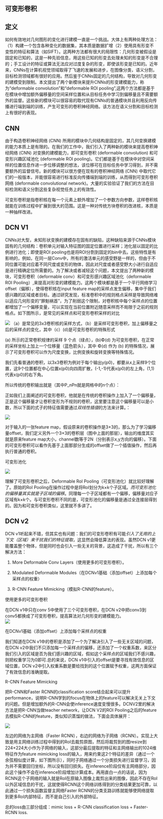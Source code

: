 ## 可变形卷积

## 定义

如何有效地对几何图形的变化进行建模一直是一个挑战。大体上有两种处理方法：（1）构建一个包含各种变化的数据集，其本质是数据扩增（2）使用具有形变不变性的特征和算法（如SIFT）。这两种方法都有很大的局限性：几何形变被假设是固定和已知的，这是一种先验信息，用这些已知的形变去处理未知的形变是不合理的；手工设计的特征或算法无法应对过度复杂的形变，即使该形变是已知的。近年来，CNNs在计算机视觉领域取得了飞速的发展和进步，在图像分类，语义分割，目标检测领域都有很好的应用。然后鉴于CNNs固定的几何结构，导致对几何形变的建模受到限制。本文提出了两个新模块来提升CNNs的形变建模能力，称为“deformable convolution”和“deformable ROI pooling”,这两个方法都是基于在模块中增加额外偏移量的空间采样位置和从目标任务中学习到偏移量且不需要额外的监督。这些新的模块可以很容易的取代现有CNNs的普通模块并且利用反向传播进行端到端的训练，产生可变形的卷积神经网络。该方法在语义分割和目标检测上有很好的表现。

## CNN

由于构造卷积神经网络 (CNN)
所用的模块中几何结构是固定的，其几何变换建模的能力本质上是有限的。在我们的工作中，我们引入了两种新的模块来提高卷积神经网络
(CNN) 对变换的建模能力，即可变形卷积 (deformable convolution)
和可变形兴趣区域池化 (deformable ROI
pooling)。它们都是基于在模块中对空间采样的位置信息作进一步位移调整的想法，该位移可在目标任务中学习得到，并不需要额外的监督信号。新的模块可以很方便在现有的卷积神经网络
(CNN)
中取代它们的一般版本，并能很容易进行标准反向传播端到端的训练，从而得到可变形卷积网络
(deformable convolutional
network)。大量的实验验证了我们的方法在目标检测和语义分割这些复杂视觉任务上的有效性。

可变形卷积是指卷积核在每一个元素上额外增加了一个参数方向参数，这样卷积核就能在训练过程中扩展到很大的范围。这是一种对传统方块卷积的改进核，本质是一种抽样改进。

## DCN V1

CNNs对大型，未知形状变换的建模存在固有的缺陷，这种缺陷来源于CNNs模块固有的几何结构：卷积单元对输入特征图的固定位置进行采样；池化层以固定的比例进行池化；即使是ROI
pooling也是将ROI分割到固定的bin中去。这些特性是有影响的，例如，在同一层Conv中，所有的激活单元的感受野是一样的，但由于不同位置可能对应着不同尺度或变形的物体，因此对尺度或者感受野大小进行自适应是进行精确定位所需要的。为了解决或者减轻这个问题，本文提出了两种新的模块，可变形卷积（deformable
conv）和可变形感兴趣区域池化（deformable ROI
Pooling）,来提高对形变的建模能力。这两个模块都是基于一个平行网络学习offset（偏移），使得卷积核在input
feature
map的采样点发生偏移，集中于我们感兴趣的区域或者目标。通过研究发现，标准卷积中的规则格点采样是导致网络难以适应几何形变的“罪魁祸首”，为了削弱这个限制，对卷积核中每个采样点的位置都增加了一个偏移变量，可以实现在当前位置附近随意采样而不局限于之前的规则格点。如下图所示，是常见的采样点和可变形卷积采样的对比

![](images/1-1626325005556.jpg)
（a）是常见的3x3卷积核的采样方式，（b）是采样可变形卷积，加上偏移量之后的采样点的变化，其中（c）(d)是可变形卷积的特殊形式

(a) 所示的正常卷积规律的采样 9 个点（绿点），(b)©(d)
为可变形卷积，在正常的采样坐标上加上一个位移量（蓝色箭头），其中 ©(d) 作为 (b)
的特殊情况，展示了可变形卷积可以作为尺度变换，比例变换和旋转变换等特殊情况。

我们先看普通的卷积，以3x3卷积为例对于每个输出y(p0)，都要从x上采样9个位置，这9个位置都在中心位置x(p0)向四周扩散，(-1,-1)代表x(p0)的左上角，(1,1)代表x(p0)的右下角。

所以传统的卷积输出就是（其中P_nPn​就是网格中的n个点）：

正如我们上面阐述的可变形卷积，他就是在传统的卷积操作上加入了一个偏移量，正是这个偏移量才让卷积变形为不规则的卷积，这里要注意这个偏移量可以是小数，所以下面的式子的特征值需要通过*双线性插值*的方法来计算。：

![](images/2-1626325009401.jpg)

对于输入的一张feature map，假设原来的卷积操作是3×3的，那么为了学习偏移量offset，我们定义另外一个3×3的卷积层（图中上面的那层），输出的维度其实就是原来feature map大小，channel数等于2N（分别表示x,y方向的偏移）。下面的可变形卷积可以看作先基于上面那部分生成的offset做了一个插值操作，然后再执行普通的卷积。

可变形池化

![](images/3-1626325011962.jpg)

理解了可变形卷积之后，Deformable RoI Pooling（可变形池化）就比较好理解了。原始的RoI Pooling在操作过程中是将RoI划分为k×k个子区域。*而可变形池化的偏移量其实就是子区域的偏移*。同理每一个子区域都有一个偏移，偏移量对应子区域有k×k个。与可变形卷积不同的是，可变形池化的偏移量是通过全连接层得到的。因为和可变形卷积类似，这里就不多讲了。

## DCN v2

DCN v1听起来不错，但其实也有问题：我们的可变形卷积有可能*引入了无用的上下文（区域）来干扰我们的特征提取*，这显然会降低算法的表现。虽然DCN v1更能覆盖整个物体，但是同时也会引入一些无关的背景，这造成了干扰，所以有三个解决方法：

1. More Deformable Conv Layers（使用更多的可变形卷积）。

2. Modulated Deformable
   Modules（在DCNv1基础（添加offset）上添加每个采样点的权重）
3. R-CNN Feature Mimicking（模拟R-CNN的feature）。


使用更多的可变形卷积

在DCN v1中只在conv 5中使用了三个可变形卷积，在DCN
v2中把conv3到conv5都换成了可变形卷积，提高算法对几何形变的建模能力。  
![](images/4-1626325014310.jpg)

在DCNv1基础（添加offset）上添加每个采样点的权重

我们知道在DCN v1中的卷积是添加了一个为了解决引入了一些无关区域的问题，在DCN v2中我们不只添加每一个采样点的偏移，还添加了一个权重系数​，来区分我们引入的区域是否为我们感兴趣的区域，假如这个采样点的区域我们不感兴趣，则把权重学习为0即可.总的来说，DCN v1中引入的offset是要寻找有效信息的区域位置，DCN v2中引入权重系数是要给找到的这个位置赋予权重，这两方面保证了有效信息的准确提取。

R-CNN Feature Mimicking

把R-CNN和Faster RCNN的classification score结合起来可以提升performance，说明R-CNN学到的focus在物体上的feature可以解决无关上下文的问题。但是增加额外的R-CNN会使inference速度变慢很多。DCNV2里的解决方法是把R-CNN当做teacher
network，让DCN V2的ROI Pooling之后的feature去模拟R-CNN的feature，类似知识蒸馏的做法，下面会具体展开：

![](images/5-1626325016183.jpg)

左边的网络为主网络（Faster RCNN），右边的网络为子网络（RCNN）。实现上大致是用主网络训练过程中得到的RoI去裁剪原图，然后将裁剪到的图resize到224×224大小作为子网络的输入，这部分最后提取的特征和主网络输出的1024维特征作为feature
mimicking loss的输入，用来约束这2个特征的差异（通过一个余弦相似度计算，如下图所示），同时子网络通过一个分类损失进行监督学习，因为并不需要回归坐标，所以没有回归损失。在inference阶段仅有主网络部分，因此这个操作不会在inference阶段增加计算成本。再用直白一点的话说，因为RCNN这个子网络的输入就是RoI在原输入图像上裁剪出来的图像，因此不存在RoI以外区域信息的干扰，这就使得RCNN这个网络训练得到的分类结果更加可靠，以此通过一个损失函数监督主网络Faster RCNN的分类支路训练就能够使网络提取到更多RoI内部特征，而不是自己引入的外部特征。

总的loss由三部分组成：mimic loss + R-CNN classification loss + Faster-RCNN loss.